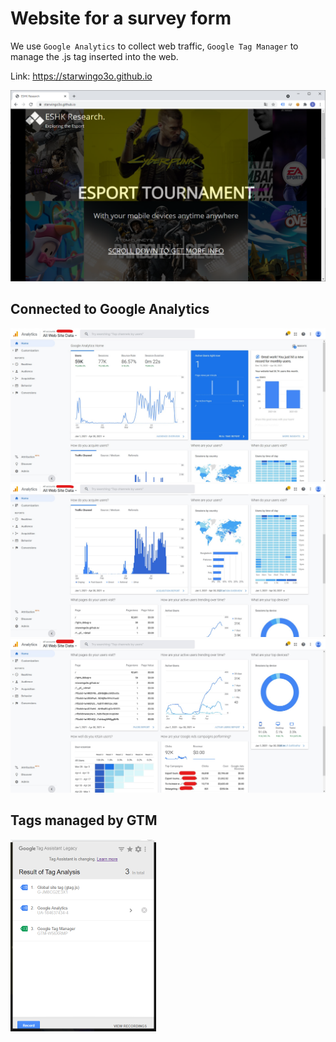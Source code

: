 # Website for a survey form

We use `Google Analytics` to collect web traffic, `Google Tag Manager` to manage the .js tag inserted into the web.

Link:	https://starwingo3o.github.io

<a href="https://starwingo3o.github.io">
    <img src="img\self\web-page-1.png" style="zoom:50%;" herf="https://starwingo3o.github.io" />
</a>


## Connected to Google Analytics

<img src="img\self\ga-ua-web-1.jpg" style="zoom:50%;" />

<img src="img\self\ga-ua-web-2.jpg" style="zoom:50%;" />

<img src="img\self\ga-ua-web-3.jpg" style="zoom:50%;" />


## Tags managed by GTM

<img src="img\self\tags-ga-gtm.png" style="zoom:50%;" />